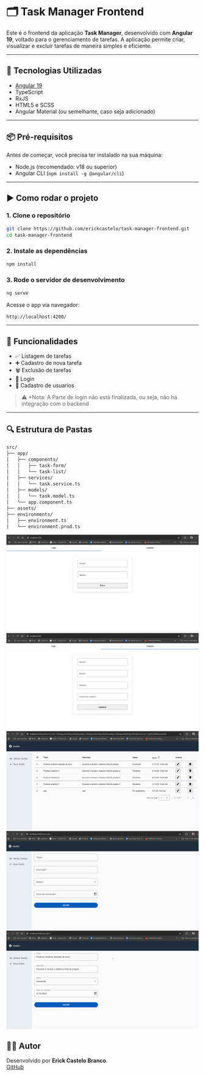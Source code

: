 # 🗂️ Task Manager Frontend

Este é o frontend da aplicação **Task Manager**, desenvolvido com **Angular 19**, voltado para o gerenciamento de tarefas. A aplicação permite criar, visualizar e excluir tarefas de maneira simples e eficiente.

---

## 🚀 Tecnologias Utilizadas

- [Angular 19](https://angular.io/)
- TypeScript
- RxJS
- HTML5 e SCSS
- Angular Material (ou semelhante, caso seja adicionado)

---

## 📦 Pré-requisitos

Antes de começar, você precisa ter instalado na sua máquina:

- Node.js (recomendado: v18 ou superior)
- Angular CLI (`npm install -g @angular/cli`)

---

## ▶️ Como rodar o projeto

### 1. Clone o repositório

```bash
git clone https://github.com/erickcastelo/task-manager-frontend.git
cd task-manager-frontend
```

### 2. Instale as dependências

```bash
npm install
```

### 3. Rode o servidor de desenvolvimento

```bash
ng serve
```

Acesse o app via navegador:

```
http://localhost:4200/
```

---

## 🧩 Funcionalidades

- ✅ Listagem de tarefas
- ➕ Cadastro de nova tarefa
- 🗑️ Exclusão de tarefas
- 🎯 Login
- 🔁 Cadastro de usuarios

> ⚠️ \*Nota: A Parte de login não está finalizada, ou seja, não há integração com o backend

---

## 🔍 Estrutura de Pastas

```
src/
├── app/
│   ├── components/
│   │   ├── task-form/
│   │   └── task-list/
│   ├── services/
│   │   └── task.service.ts
│   ├── models/
│   │   └── task.model.ts
│   └── app.component.ts
├── assets/
├── environments/
│   ├── environment.ts
│   └── environment.prod.ts
```

![Login do App](docs/login.png)
![Create do App](docs/create_user.png)
![Listagem](docs/list.png)
![Cadastro de task](docs/create.png)
![Edição de task](docs/edit.png)

## 👨‍💻 Autor

Desenvolvido por **Erick Castelo Branco**.  
[GitHub](https://github.com/erickcastelo)
